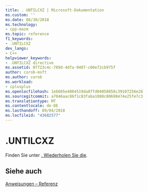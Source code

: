 ```yaml
---
title: . UNTILCXZ | Microsoft-Dokumentation
ms.custom: ''
ms.date: 08/30/2018
ms.technology:
- cpp-masm
ms.topic: reference
f1_keywords:
- .UNTILCXZ
dev_langs:
- C++
helpviewer_keywords:
- .UNTILCXZ directive
ms.assetid: 07723c4c-789d-4dfa-9407-c60e72cb975f
author: corob-msft
ms.author: corob
ms.workload:
- cplusplus
ms.openlocfilehash: 1eb605e4804519da8ffd04058058c39107256e26
ms.sourcegitcommit: a7046aac86f1c83faba1088c80698474e25fe7c3
ms.translationtype: MT
ms.contentlocale: de-DE
ms.lasthandoff: 09/04/2018
ms.locfileid: "43682577"
---
```

# <a name="untilcxz"></a>.UNTILCXZ

Finden Sie unter [. Wiederholen Sie die](../../assembler/masm/dot-repeat.md).

## <a name="see-also"></a>Siehe auch

[Anweisungen – Referenz](../../assembler/masm/directives-reference.md)<br/>